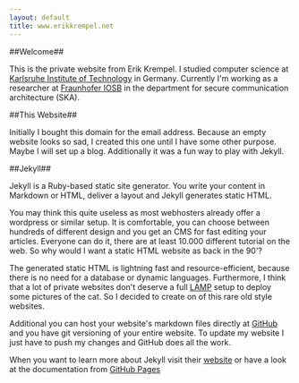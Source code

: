 ```yaml
---
layout: default
title: www.erikkrempel.net
---
```


##Welcome##

This is the private website from Erik Krempel. I studied computer science at [Karlsruhe Institute of Technology](http://www.kit.edu) in Germany. Currently I'm working as a researcher at [Fraunhofer IOSB](http://www.iosb.fraunhofer.de/servlet/is/11/) in the department for secure communication architecture (SKA).


##This Website##

Initially I bought this domain for the email address. Because an empty website looks so sad, I created this one until I have some other purpose. Maybe I will set up a blog. Additionally it was a fun way to play with Jekyll.


##Jekyll##

Jekyll is a Ruby-based static site generator.  You write your content in Markdown or HTML, deliver a layout and Jekyll generates static HTML. 

You may think this quite useless as most webhosters already offer a wordpress or similar setup. It is comfortable, you can choose between hundreds of different design and you get an CMS for fast editing your articles.  Everyone can do it, there are at least 10.000 different tutorial on the web. So why would I want a static HTML website as back in the 90'?

The generated static HTML is lightning fast and resource-efficient, because there is no need for a database or dynamic languages. Furthermore, I think that a lot of private websites don't deserve a full [LAMP](http://en.wikipedia.org/wiki/LAMP_%28software_bundle%29) setup to deploy some pictures of the cat. So I decided to create on of this rare old style websites.

Additional you can host your website's markdown files directly at [GitHub](www.github.com) and you have git versioning of your entire website. To update my website I just have to push my changes and GitHub does all the work. 

When you want to learn more about Jekyll visit their [website](https://github.com/jekyll/jekyll) or have a look at the documentation from [GitHub Pages](https://pages.github.com/)